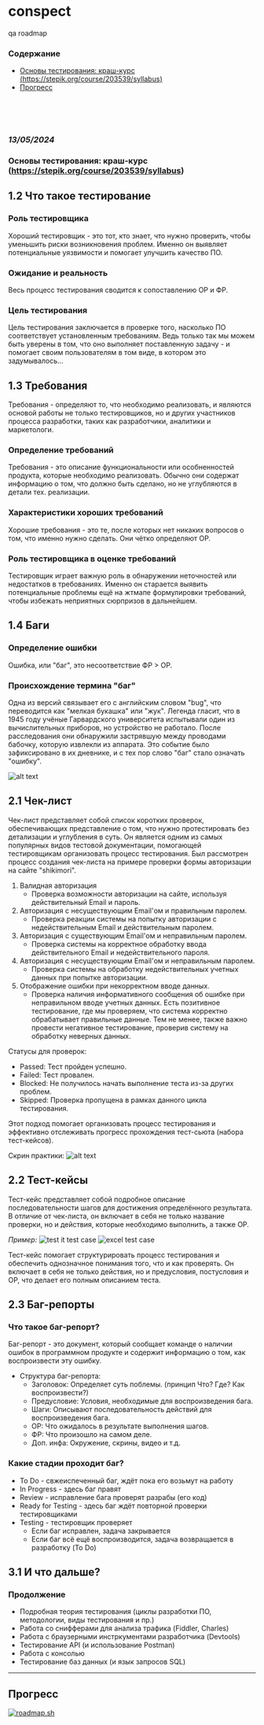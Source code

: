 # conspect
qa roadmap

### Содержание
- [Основы тестирования: краш-курс (https://stepik.org/course/203539/syllabus)](./README.md#first)
- [Прогресс](./README.md#progress)

<br><br><br>

### ***13/05/2024***
### <a name="first">Основы тестирования: краш-курс</a> (https://stepik.org/course/203539/syllabus)
## 1.2 Что такое тестирование
### Роль тестировщика
Хороший тестировщик - это тот, кто знает, что нужно проверить, чтобы уменьшить риски возникновения проблем. Именно он выявляет потенциальные уязвимости и помогает улучшить качество ПО.
### Ожидание и реальность
Весь процесс тестирования сводится к сопоставлению ОР и ФР.
### Цель тестирования
Цель тестирования заключается в проверке того, насколько ПО соответствует установленным требованиям. Ведь только так мы можем быть уверены в том, что оно выполняет поставленную задачу - и помогает своим пользователям в том виде, в котором это задумывалось...

## 1.3 Требования
Требования - определяют то, что необходимо реализовать, и являются основой работы не только тестировщиков, но и других участников процесса разработки, таких как разработчики, аналитики и маркетологи.
### Определение требований
Требования - это описание функциональности или особненностей продукта, которые необходимо реализовать. Обычно они содержат информацию о том, что должно быть сделано, но не углубляются в детали тех. реализации.
### Характеристики хороших требований
Хорошие требования - это те, после которых нет никаких вопросов о том, что именно нужно сделать. Они чётко определяют ОР.
### Роль тестировщика в оценке требований
Тестировщик играет важную роль в обнаружении неточностей или недостатков в требованиях. Именно он старается выявить потенциальные проблемы ещё на жтмапе формулировки требований, чтобы избежать неприятных сюрпризов в дальнейшем.

## 1.4 Баги
### Определение ошибки
Ошибка, или "баг", это несоответствие ФР > ОР.
### Происхождение термина "баг"
Одна из версий связывает его с английским словом "bug", что переводится как "мелкая букашка" или "жук". Легенда гласит, что в 1945 году учёные Гарвардского университета испытывали один из вычислительных приборов, но устройство не работало. После расследования они обнаружили застрявшую между проводами бабочку, которую извлекли из аппарата. Это событие было зафиксировано в их дневнике, и с тех пор слово "баг" стало означать "ошибку".

![alt text](assets/image.png)

## 2.1 Чек-лист
Чек-лист представляет собой список коротких проверок, обеспечивающих представление о том, что нужно протестировать без детализации и углубления в суть. Он является одним из самых популярных видов тестовой документации, помогающей тестировщикам организовать процесс тестирования. Был рассмотрен процесс создания чек-листа на примере проверки формы авторизации на сайте "shikimori".
1. Валидная авторизация
    - Проверка возможности авторизации на сайте, используя действительный Email и пароль.
2. Авторизация с несуществующим Email'ом и правильным паролем.
    - Проверка реакции системы на попытку авторизации с недействительным Email и действительным паролем.
3. Авторизация с существующим Email'ом и неправильным паролем.
    - Проверка системы на корректное обработку ввода действительного Email и недействительного пароля.
4. Авторизация с несуществующим Email'ом и неправильным паролем.
    - Проверка системы на обработку недействительных учетных данных при попытке авторизации.
5. Отображение ошибки при некорректном вводе данных.
    - Проверка наличия информативного сообщения об ошибке при неправильном вводе учетных данных.
Есть позитивное тестирование, где мы проверяем, что система корректно обрабатывает правильные данные. Тем не менее, также важно провести негативное тестирование, проверив систему на обработку неверных данных.

Статусы для проверок:
- Passed: Тест пройден успешно.
- Failed: Тест провален.
- Blocked: Не получилось начать выполнение теста из-за других проблем.
- Skipped: Проверка пропущена в рамках данного цикла тестирования.

Этот подход помогает организовать процесс тестирования и эффективно отслеживать прогресс прохождения тест-сьюта (набора тест-кейсов).

Скрин практики:
![alt text](assets/practica.png)

## 2.2 Тест-кейсы
Тест-кейс представляет собой подробное описание последовательности шагов для достижения определённого результата. В отличие от чек-листа, он включает в себя не только название проверки, но и действия, которые необходимо выполнить, а также ОР.

_Пример:_ 
![test it test case](assets/testcase1.png)
![excel test case](assets/testcase2.png)

Тест-кейс помогает структурировать процесс тестирования и обеспечить однозначное понимания того, что и как проверять. Он включает в себя не только действия, но и предусловия, постусловия и ОР, что делает его полным описанием теста.

## 2.3 Баг-репорты
### Что такое баг-репорт?
Баг-репорт - это документ, который сообщает команде о наличии ошибок в программном продукте и содержит информацию о том, как воспроизвести эту ошибку.
- Структура баг-репорта:
    - Заголовок: Определяет суть поблемы. (принцип Что? Где? Как воспроизвести?)
    - Предусловие: Условия, необходимые для воспроизведения бага.
    - Шаги: Описывают последовательность действий для воспроизведения бага.
    - ОР: Что ожидалось в результате выполнения шагов.
    - ФР: Что произошло на самом деле.
    - Доп. инфа: Окружение, скрины, видео и т.д.
### Какие стадии проходит баг?
- To Do - свжеиспеченный баг, ждёт пока его возьмут на работу
- In Progress - здесь баг правят
- Review - исправление бага проверят разрабы (его код)
- Ready for Testing - здесь баг ждёт повторной проверки тестировщиками
- Testing - тестировщик проверяет
    - Если баг исправлен, задача закрывается
    - Если баг всё ещё воспроизводится, задача возвращается в разработку (To Do) 
## 3.1 И что дальше?
### Продолжение
- Подробная теория тестирования (циклы разработки ПО, методологии, виды тестирования и пр.)
- Работа со снифферами для анализа трафика (Fiddler, Charles)
- Работа с браузерными инстркументами разработчика (Devtools)
- Тестирование API (и использование Postman)
- Работа с консолью
- Тестирование баз данных (и язык запросов SQL)
------



## <a name="progress">Прогресс</a>
[![roadmap.sh](https://api.roadmap.sh/v1-badge/tall/66427554893a539abf93bb3d?variant=dark)](https://roadmap.sh)
